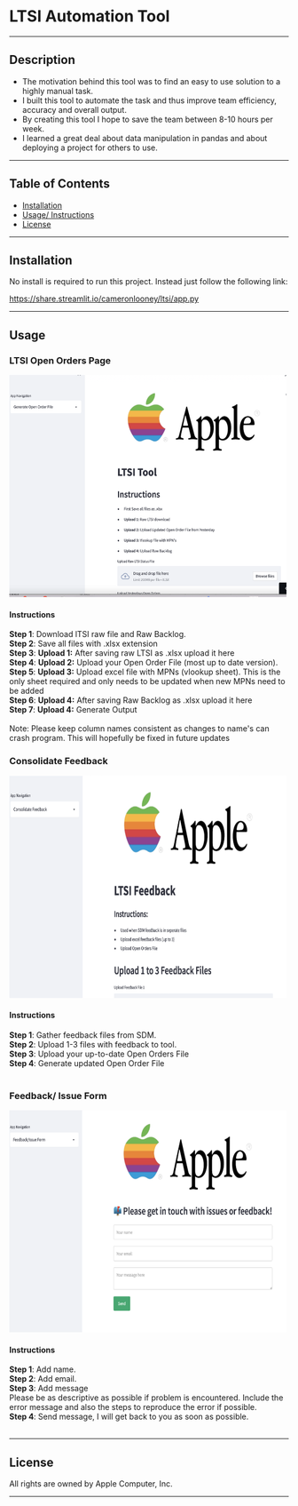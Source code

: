 # LTSI Automation Tool

---
## Description
- The motivation behind this tool was to find an easy to use solution to a highly manual task. 
- I built this tool to automate the task and thus improve team efficiency, accuracy and overall output. 
- By creating this tool I hope to save the team between 8-10 hours per week. 
- I learned a great deal about data manipulation in pandas and about deploying a project for others to use. 

---

## Table of Contents
- [Installation](#Installation)
- [Usage/ Instructions](#Usage)
- [License](#license)

---

## Installation
No install is required to run this project. Instead just follow the following link:

https://share.streamlit.io/cameronlooney/ltsi/app.py

---

## Usage 
### LTSI Open Orders Page
<kbd>
<img src="assets/images/open.png" width="500" height="400">
</kbd>

#### **Instructions** 
**Step 1**: Download lTSI raw file and Raw Backlog. <br>
**Step 2**: Save all files with .xlsx extension <br>
**Step 3**: **Upload 1:** After saving raw LTSI as .xlsx upload it here <br>
**Step 4**: **Upload 2:** Upload your Open Order File (most up to date version). <br>
**Step 5**: **Upload 3:** Upload excel file with MPNs (vlookup sheet). This is the only sheet required and only needs to be updated when new MPNs need to be added <br>
**Step 6**: **Upload 4:** After saving Raw Backlog as .xlsx upload it here  <br>
**Step 7**: **Upload 4:** Generate Output <br>
<br>
Note: Please keep column names consistent as changes to name's can crash program. This will hopefully be fixed in future updates
<br>


### Consolidate Feedback
<kbd>
<img src="assets/images/feedback.png" width="500" height="400">
</kbd>

#### **Instructions**
**Step 1**: Gather feedback files from SDM. <br>
**Step 2**: Upload 1-3 files with feedback to tool. <br>
**Step 3**: Upload your up-to-date Open Orders File <br>
**Step 4**: Generate updated Open Order File
<br>
<br>

### Feedback/ Issue Form
<kbd>
<img src="assets/images/issue.png" width="500" height="400">
</kbd>

#### **Instructions**
**Step 1**: Add name. <br>
**Step 2**: Add email. <br>
**Step 3**: Add message<br>
Please be as descriptive as possible if problem is encountered. Include the error message and also the steps to reproduce the error if possible. <br> 
**Step 4**: Send message, I will get back to you as soon as possible.
<br>
<br>

---

## License 
All rights are owned by Apple Computer, Inc.


---
